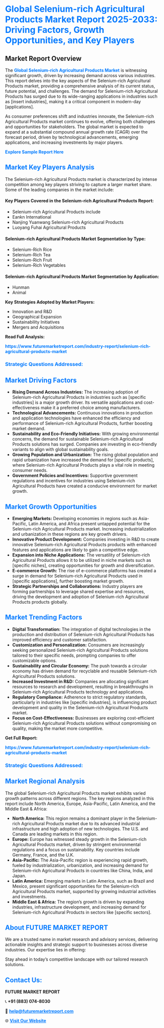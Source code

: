 <h1 style="color: #007BFF;">Global Selenium-rich Agricultural Products Market Report 2025-2033: Driving Factors, Growth Opportunities, and Key Players</h1>

<section id="overview">
<h2>Market Report Overview</h2>
<p>The <a href="https://www.futuremarketreport.com/industry-report/selenium-rich-agricultural-products-market" style="color: #007BFF; text-decoration: none;"><strong>Global Selenium-rich Agricultural Products Market</strong></a> is witnessing significant growth, driven by increasing demand across various industries. This report delves into the key aspects of the Selenium-rich Agricultural Products market, providing a comprehensive analysis of its current status, future potential, and challenges. The demand for Selenium-rich Agricultural Products has surged due to its wide-ranging applications in industries such as [insert industries], making it a critical component in modern-day [applications].</p>
<p>As consumer preferences shift and industries innovate, the Selenium-rich Agricultural Products market continues to evolve, offering both challenges and opportunities for stakeholders. The global market is expected to expand at a substantial compound annual growth rate (CAGR) over the forecast period, driven by technological advancements, emerging applications, and increasing investments by major players.</p>
</section>

<section id="overview">
<p><a href="https://www.futuremarketreport.com/request-sample/reportId=99003" style="color: #007BFF; text-decoration: none;"><strong>Explore Sample Report Here</strong></a></p>
</section>

<section id="key-players">
<h2 style="color: #007BFF;">Market Key Players Analysis</h2>
<p>The Selenium-rich Agricultural Products market is characterized by intense competition among key players striving to capture a larger market share. Some of the leading companies in the market include:</p>
<h4>Key Players Covered in the Selenium-rich Agricultural Products Report:</h4>
<ul><li>Selenium-rich Agricultural Products include</li><li>Eankn International</li><li>Nanjing Yuanwang Selenium-rich Agricultural Products</li><li>Luoyang Fuhai Agricultural Products</li></ul>
<h4>Selenium-rich Agricultural Products Market Segmentation by Type:</h4>
<ul><li>Selenium-Rich Rice</li><li>Selenium-Rich Tea</li><li>Selenium-Rich Fruit</li><li>Selenium-Rich Vegetables</li></ul>

<h4>Selenium-rich Agricultural Products Market Segmentation by Application:</h4>
<ul><li>Hunman</li><li>Animal</li></ul>
<p><strong>Key Strategies Adopted by Market Players:</strong></p>
<ul>
<li>Innovation and R&D</li>
<li>Geographical Expansion</li>
<li>Sustainability Initiatives</li>
<li>Mergers and Acquisitions</li>
</ul>
</section>

<section>
<p><strong>Read Full Analysis: </strong></p><a href="https://www.futuremarketreport.com/industry-report/selenium-rich-agricultural-products-market" style="color: #007BFF; text-decoration: none;"><strong>https://www.futuremarketreport.com/industry-report/selenium-rich-agricultural-products-market</strong></a>
<h3 style="color: #007BFF;">Strategic Questions Addressed:</h3>
</section>

<section id="driving-factors">
<h2 style="color: #007BFF;">Market Driving Factors</h2>
<ul>
<li><strong>Rising Demand Across Industries:</strong> The increasing adoption of Selenium-rich Agricultural Products in industries such as [specific industries] is a major growth driver. Its versatile applications and cost-effectiveness make it a preferred choice among manufacturers.</li>
<li><strong>Technological Advancements:</strong> Continuous innovations in production and application technologies have enhanced the efficiency and performance of Selenium-rich Agricultural Products, further boosting market demand.</li>
<li><strong>Sustainability and Eco-Friendly Initiatives:</strong> With growing environmental concerns, the demand for sustainable Selenium-rich Agricultural Products solutions has surged. Companies are investing in eco-friendly variants to align with global sustainability goals.</li>
<li><strong>Growing Population and Urbanization:</strong> The rising global population and rapid urbanization have increased the demand for [specific products], where Selenium-rich Agricultural Products plays a vital role in meeting consumer needs.</li>
<li><strong>Government Policies and Incentives:</strong> Supportive government regulations and incentives for industries using Selenium-rich Agricultural Products have created a conducive environment for market growth.</li>
</ul>
</section>

<section id="growth-opportunities">
<h2 style="color: #007BFF;">Market Growth Opportunities</h2>
<ul>
<li><strong>Emerging Markets:</strong> Developing economies in regions such as Asia-Pacific, Latin America, and Africa present untapped potential for the Selenium-rich Agricultural Products market. Increasing industrialization and urbanization in these regions are key growth drivers.</li>
<li><strong>Innovative Product Development:</strong> Companies investing in R&D to create innovative Selenium-rich Agricultural Products products with enhanced features and applications are likely to gain a competitive edge.</li>
<li><strong>Expansion into Niche Applications:</strong> The versatility of Selenium-rich Agricultural Products allows it to be utilized in niche markets such as [specific niches], creating opportunities for growth and diversification.</li>
<li><strong>E-commerce Growth:</strong> The rise of e-commerce platforms has created a surge in demand for Selenium-rich Agricultural Products used in [specific applications], further boosting market growth.</li>
<li><strong>Strategic Partnerships and Collaborations:</strong> Industry players are forming partnerships to leverage shared expertise and resources, driving the development and adoption of Selenium-rich Agricultural Products products globally.</li>
</ul>
</section>

<section id="trending-factors">
<h2 style="color: #007BFF;">Market Trending Factors</h2>
<ul>
<li><strong>Digital Transformation:</strong> The integration of digital technologies in the production and distribution of Selenium-rich Agricultural Products has improved efficiency and customer satisfaction.</li>
<li><strong>Customization and Personalization:</strong> Consumers are increasingly seeking personalized Selenium-rich Agricultural Products solutions tailored to their specific needs, prompting companies to offer customizable options.</li>
<li><strong>Sustainability and Circular Economy:</strong> The push towards a circular economy has driven demand for recyclable and reusable Selenium-rich Agricultural Products solutions.</li>
<li><strong>Increased Investment in R&D:</strong> Companies are allocating significant resources to research and development, resulting in breakthroughs in Selenium-rich Agricultural Products technology and applications.</li>
<li><strong>Regulatory Compliance:</strong> Adherence to strict regulatory standards, particularly in industries like [specific industries], is influencing product development and quality in the Selenium-rich Agricultural Products market.</li>
<li><strong>Focus on Cost-Effectiveness:</strong> Businesses are exploring cost-efficient Selenium-rich Agricultural Products solutions without compromising on quality, making the market more competitive.</li>
</ul>
</section>

<section>
<p><strong>Get Full Report: </strong></p><a href="https://www.futuremarketreport.com/industry-report/selenium-rich-agricultural-products-market" style="color: #007BFF; text-decoration: none;"><strong>https://www.futuremarketreport.com/industry-report/selenium-rich-agricultural-products-market</strong></a>
<h3 style="color: #007BFF;">Strategic Questions Addressed:</h3>
</section>


<section id="regional-analysis">
<h2 style="color: #007BFF;">Market Regional Analysis</h2>
<p>The global Selenium-rich Agricultural Products market exhibits varied growth patterns across different regions. The key regions analyzed in this report include North America, Europe, Asia-Pacific, Latin America, and the Middle East & Africa:</p>
<ul>
<li><strong>North America:</strong> This region remains a dominant player in the Selenium-rich Agricultural Products market due to its advanced industrial infrastructure and high adoption of new technologies. The U.S. and Canada are leading markets in this region.</li>
<li><strong>Europe:</strong> Europe has witnessed steady growth in the Selenium-rich Agricultural Products market, driven by stringent environmental regulations and a focus on sustainability. Key countries include Germany, France, and the U.K.</li>
<li><strong>Asia-Pacific:</strong> The Asia-Pacific region is experiencing rapid growth, fueled by industrialization, urbanization, and increasing demand for Selenium-rich Agricultural Products in countries like China, India, and Japan.</li>
<li><strong>Latin America:</strong> Emerging markets in Latin America, such as Brazil and Mexico, present significant opportunities for the Selenium-rich Agricultural Products market, supported by growing industrial activities and investments.</li>
<li><strong>Middle East & Africa:</strong> The region’s growth is driven by expanding industries, infrastructure development, and increasing demand for Selenium-rich Agricultural Products in sectors like [specific sectors].</li>
</ul>
</section>

<footer>
<h2 style="color: #007BFF;">About FUTURE MARKET REPORT</h2>
<p>We are a trusted name in market research and advisory services, delivering actionable insights and strategic support to businesses across diverse industries. Our expertise lies in offering:</p>

<p>Stay ahead in today’s competitive landscape with our tailored research solutions.</p>

<h2 style="color: #007BFF;">Contact Us:</h2>
<p><strong>FUTURE MARKET REPORT</strong></p>
<p>📞 <strong>+91 (883) 074-8030</strong></p>
<p>📧 <strong><a href="mailto:help@futuremarketreport.com" style="color: #007BFF;">help@futuremarketreport.com</a></strong></p>
<p>🌐 <strong><a href="https://www.futuremarketreport.com/" style="color: #007BFF;">Visit Our Website</a></strong></p>
</footer>